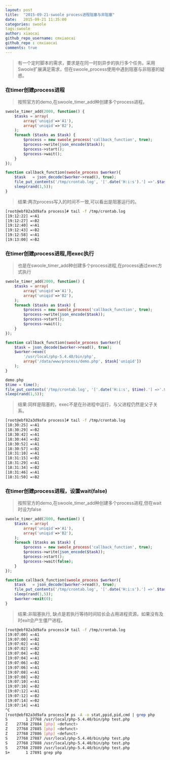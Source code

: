 ```yaml
---
layout: post
title:  "2015-09-21-swoole process进程阻塞与非阻塞"
date:   2015-09-21 11:35:00
categories: swoole
tags:swoole
author: xiaocai
github_repo_username: cmxiaocai
github_repo : cmxiaocai
comments: true
---
```


> 有一个定时脚本的需求，要求是在同一时刻异步的执行多个任务。采用Swoole扩展满足需求，但在swoole_process使用中遇到阻塞与非阻塞的疑惑。

### 在timer创建process进程

>按照官方的demo,在swoole_timer_add种创建多个process进程。

~~~php
swoole_timer_add(2000, function() {
    $tasks = array(
        array('uniqid'=>'A1'),
        array('uniqid'=>'B2'),
    );
    foreach ($tasks as $task) {
        $process = new swoole_process('callback_function', true);
        $process->write(json_encode($task));
        $process->start();
        $process->wait();
    } 
});

function callback_function(swoole_process $worker){
    $task   = json_decode($worker->read(), true);
    file_put_contents('/tmp/crontab.log', '['.date('H:i:s').'] =>'.$task['uniqid']."\r\n", FILE_APPEND);
	sleep(rand(1,5));
}
~~~

<!-- more -->

>结果:两次process写入的时间不一致,可以看出是阻塞运行的。

~~~bash
[root@ebf82a3d9afa process]# tail -f /tmp/crontab.log 
[19:12:22] =>A1
[19:12:27] =>B2
[19:12:40] =>A1
[19:12:43] =>B2
[19:12:58] =>A1
[19:13:00] =>B2
~~~


### 在timer创建process进程,用exec执行

>也是在swoole_timer_add种创建多个process进程,在process通过exec方式执行

~~~php
swoole_timer_add(2000, function() {
    $tasks = array(
        array('uniqid'=>'A1'),
        array('uniqid'=>'B2'),
    );
    foreach ($tasks as $task) {
        $process = new swoole_process('callback_function', true);
        $process->write(json_encode($task));
        $process->start();
        $process->wait();
    } 
});

function callback_function(swoole_process $worker){
    $task = json_decode($worker->read(), true);
    $worker->exec(
        '/usr/local/php-5.4.40/bin/php', 
        array('/data/www/process/demo.php', $task['uniqid'])
    );
}

demo.php
$time = time();
file_put_contents('/tmp/crontab.log', '['.date('H:i:s', $time).'] =>'.$argv[1]."\r\n", FILE_APPEND);
sleep(rand(1,5));
~~~

>结果:同样是阻塞的，exec不是在孙进程中运行，与父进程仍然是父子关系。

~~~bash
[root@ebf82a3d9afa process]# tail -f /tmp/crontab.log 
[18:30:25] =>A1
[18:30:29] =>B2
[18:30:42] =>A1
[18:30:44] =>B2
[18:30:52] =>A1
[18:30:57] =>B2
[18:31:10] =>A1
[18:31:15] =>B2
[18:31:29] =>A1
[18:31:34] =>B2
[18:31:46] =>A1
[18:31:50] =>B2
~~~

### 在timer创建process进程，设置wait(false)

>按照官方的demo,在swoole_timer_add种创建多个process进程,但在wait时设为false

~~~php
swoole_timer_add(2000, function() {
    $tasks = array(
        array('uniqid'=>'A1'),
        array('uniqid'=>'B2'),
    );
    foreach ($tasks as $task) {
        $process = new swoole_process('callback_function', true);
        $process->write(json_encode($task));
        $process->start();
        $process->wait(false);
    } 
});

function callback_function(swoole_process $worker){
    $task   = json_decode($worker->read(), true);
    file_put_contents('/tmp/crontab.log', '['.date('H:i:s').'] =>'.$task['uniqid']."\r\n", FILE_APPEND);
    sleep(rand(1,5));
    $worker->exit(0);
}
~~~

>结果:非阻塞执行, 缺点是若执行等待时间较长会占用进程资源。如果没有及时exit会产生僵尸进程。

~~~bash
[root@ebf82a3d9afa process]# tail -f /tmp/crontab.log 
[19:07:00] =>A1
[19:07:00] =>B2
[19:07:02] =>A1
[19:07:02] =>B2
[19:07:04] =>B2
[19:07:04] =>A1
[19:07:06] =>B2
[19:07:06] =>A1
[19:07:08] =>A1
[19:07:08] =>B2
[19:07:10] =>A1
[19:07:10] =>B2
[19:07:12] =>A1
[19:07:12] =>B2
[19:07:14] =>B2
[19:07:14] =>A1
^C
[root@ebf82a3d9afa process]# ps -A -o stat,ppid,pid,cmd | grep php
S        1 27768 /usr/local/php-5.4.40/bin/php test.php
Z    27768 27884 [php] <defunct>
Z    27768 27885 [php] <defunct>
Z    27768 27886 [php] <defunct>
S    27768 27887 /usr/local/php-5.4.40/bin/php test.php
S    27768 27888 /usr/local/php-5.4.40/bin/php test.php
S    27768 27889 /usr/local/php-5.4.40/bin/php test.php
S+       1 27891 grep php
~~~